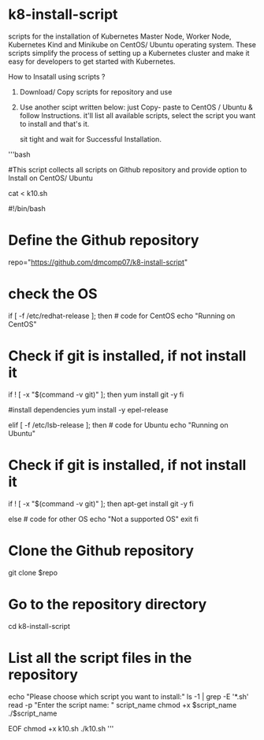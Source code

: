 # k8-install-script
scripts for the installation of Kubernetes Master Node, Worker Node, Kubernetes Kind and Minikube on CentOS/ Ubuntu operating system. 
These scripts simplify the process of setting up a Kubernetes cluster and make it easy for developers to get started with Kubernetes.


How to Insatall using scripts ?
1. Download/ Copy scripts for repository and use
2. Use another scipt written below: just Copy- paste to CentOS / Ubuntu  & follow Instructions.
   it'll list all available scripts, select the script you want to install and that's it. 
   
   sit tight and wait for Successful Installation.





'''bash

#This script collects all scripts on Github repository and provide option to Install on CentOS/ Ubuntu


cat <<EOF > k10.sh

#!/bin/bash

# Define the Github repository
repo="https://github.com/dmcomp07/k8-install-script"


# check the OS
if [ -f /etc/redhat-release ]; then
    # code for CentOS
    echo "Running on CentOS"

# Check if git is installed, if not install it
if ! [ -x "\$(command -v git)" ]; then
  yum install git -y
fi

#install dependencies
yum install -y epel-release	
	
elif [ -f /etc/lsb-release ]; then
    # code for Ubuntu
    echo "Running on Ubuntu"

# Check if git is installed, if not install it
if ! [ -x "\$(command -v git)" ]; then
  apt-get install git -y
fi
	
else
    # code for other OS
    echo "Not a supported OS"
    exit
fi	

# Clone the Github repository
git clone \$repo

# Go to the repository directory
cd k8-install-script


# List all the script files in the repository
echo "Please choose which script you want to install:"
ls -1 | grep -E '*.sh'
read -p "Enter the script name: " script_name
chmod +x \$script_name
./\$script_name

EOF
chmod +x k10.sh
./k10.sh
'''
